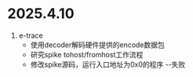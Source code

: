 # 2025.4.10
1. e-trace
    - 使用decoder解码硬件提供的encode数据包
    - 研究spike tohost/fromhost工作流程
    - 修改spike源码，运行入口地址为0x0的程序 --失败